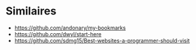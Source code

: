 # Similaires

- https://github.com/andonary/my-bookmarks
- https://github.com/dwyl/start-here
- https://github.com/sdmg15/Best-websites-a-programmer-should-visit
